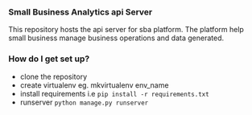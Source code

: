 
### Small Business Analytics api Server ###

This repository hosts the api server for sba platform.
The platform help small business manage business operations and data
generated.

### How do I get set up? ###

* clone the repository
* create virtualenv eg. mkvirtualenv env_name
* install requirements i.e ` pip install -r requirements.txt `
* runserver ` python manage.py runserver `

